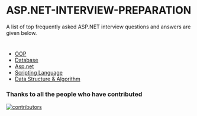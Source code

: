 # ASP.NET-INTERVIEW-PREPARATION

A list of top frequently asked ASP.NET interview questions and answers are given below.
#

- [OOP](./oop)
- [Database](./db)
- [Asp.net](./.net)
- [Scripting Language](./sl)
- [Data Structure & Algorithm](./dsa)



### Thanks to all the people who have contributed

[![contributors](https://contributors-img.web.app/image?repo=cseshohag/ASP.NET-INTERVIEW-PREPARATION)](https://github.com/cseshohag/ASP.NET-INTERVIEW-PREPARATION/graphs/contributors)
